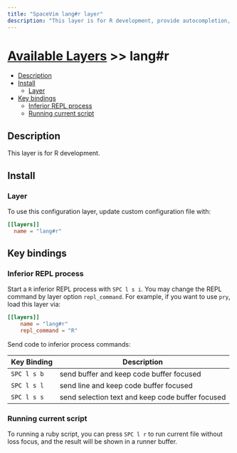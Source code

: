 ```yaml
---
title: "SpaceVim lang#r layer"
description: "This layer is for R development, provide autocompletion, syntax checking and code format."
---
```


# [Available Layers](../../) >> lang#r

<!-- vim-markdown-toc GFM -->

- [Description](#description)
- [Install](#install)
  - [Layer](#layer)
- [Key bindings](#key-bindings)
  - [Inferior REPL process](#inferior-repl-process)
  - [Running current script](#running-current-script)

<!-- vim-markdown-toc -->

## Description

This layer is for R development.

## Install

### Layer

To use this configuration layer, update custom configuration file with:

```toml
[[layers]]
  name = "lang#r"
```

## Key bindings

### Inferior REPL process

Start a `R` inferior REPL process with `SPC l s i`. You may change the REPL command by layer option `repl_command`. For example, if you want to use `pry`, load this layer via:

```toml
[[layers]]
    name = "lang#r"
    repl_command = "R"
```

Send code to inferior process commands:

| Key Binding | Description                                      |
| ----------- | ------------------------------------------------ |
| `SPC l s b` | send buffer and keep code buffer focused         |
| `SPC l s l` | send line and keep code buffer focused           |
| `SPC l s s` | send selection text and keep code buffer focused |

### Running current script

To running a ruby script, you can press `SPC l r` to run current file without loss focus, and the result will be shown in a runner buffer.
